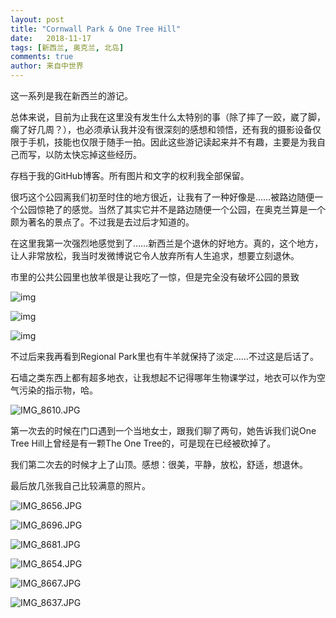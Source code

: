 ```yaml
---
layout: post
title: "Cornwall Park & One Tree Hill"
date:   2018-11-17
tags: [新西兰, 奥克兰, 北岛]
comments: true
author: 来自中世界
---
```


这一系列是我在新西兰的游记。

总体来说，目前为止我在这里没有发生什么太特别的事（除了摔了一跤，崴了脚，瘸了好几周？），也必须承认我并没有很深刻的感想和领悟，还有我的摄影设备仅限于手机，技能也仅限于随手一拍。因此这些游记读起来并不有趣，主要是为我自己而写，以防太快忘掉这些经历。

存档于我的GitHub博客。所有图片和文字的权利我全部保留。

很巧这个公园离我们初至时住的地方很近，让我有了一种好像是……被路边随便一个公园惊艳了的感觉。当然了其实它并不是路边随便一个公园，在奥克兰算是一个颇为著名的景点了。不过我是去过后才知道的。

在这里我第一次强烈地感觉到了……新西兰是个退休的好地方。真的，这个地方，让人非常放松，我当时发微博说它令人放弃所有人生追求，想要立刻退休。

市里的公共公园里也放羊很是让我吃了一惊，但是完全没有破坏公园的景致

![img](https://i.loli.net/2019/01/05/5c303c402c7f4.jpg)

![img](https://i.loli.net/2019/01/05/5c303c40ee2b9.jpg)

![img](https://i.loli.net/2019/01/05/5c303c419dc5d.jpg)

不过后来我再看到Regional Park里也有牛羊就保持了淡定……不过这是后话了。

石墙之类东西上都有超多地衣，让我想起不记得哪年生物课学过，地衣可以作为空气污染的指示物，哈。

![IMG_8610.JPG](https://i.loli.net/2019/01/05/5c303e74372f9.jpg)

第一次去的时候在门口遇到一个当地女士，跟我们聊了两句，她告诉我们说One Tree Hill上曾经是有一颗The One Tree的，可是现在已经被砍掉了。

我们第二次去的时候才上了山顶。感想：很美，平静，放松，舒适，想退休。

最后放几张我自己比较满意的照片。

![IMG_8656.JPG](https://i.loli.net/2019/01/05/5c303e71089d9.jpg)

![IMG_8696.JPG](https://i.loli.net/2019/01/05/5c303e712efbb.jpg)

![IMG_8681.JPG](https://i.loli.net/2019/01/05/5c303e70a337d.jpg)

![IMG_8654.JPG](https://i.loli.net/2019/01/05/5c303e760d105.jpg)

![IMG_8667.JPG](https://i.loli.net/2019/01/05/5c303e76835f3.jpg)

![IMG_8637.JPG](https://i.loli.net/2019/01/05/5c303e76bc1aa.jpg)
